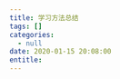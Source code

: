 ```yaml
---
title: 学习方法总结
tags: []
categories:
  - null
date: 2020-01-15 20:08:00
entitle:
---
```


<!--more-->

